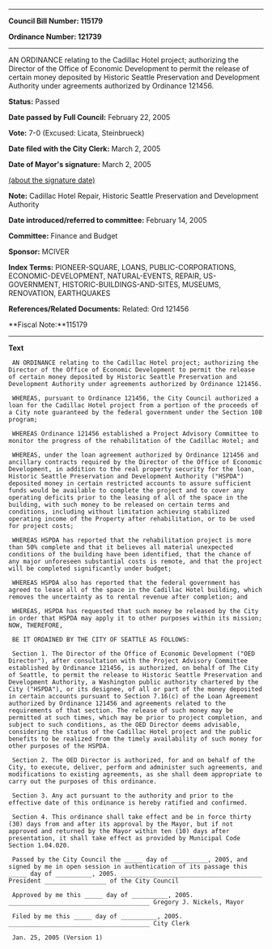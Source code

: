 

********

**Council Bill Number: 115179**
   
**Ordinance Number: 121739**
********

 AN ORDINANCE relating to the Cadillac Hotel project; authorizing the Director of the Office of Economic Development to permit the release of certain money deposited by Historic Seattle Preservation and Development Authority under agreements authorized by Ordinance 121456.

**Status:** Passed
   
**Date passed by Full Council:** February 22, 2005
   
**Vote:** 7-0 (Excused: Licata, Steinbrueck)
   
**Date filed with the City Clerk:** March 2, 2005
   
**Date of Mayor's signature:** March 2, 2005
   
[(about the signature date)](/~public/approvaldate.htm)
   
   
**Note:** Cadillac Hotel Repair, Historic Seattle Preservation and Development Authority

   
**Date introduced/referred to committee:** February 14, 2005
   
**Committee:** Finance and Budget
   
**Sponsor:** MCIVER
   
   
**Index Terms:** PIONEER-SQUARE, LOANS, PUBLIC-CORPORATIONS, ECONOMIC-DEVELOPMENT, NATURAL-EVENTS, REPAIR, US-GOVERNMENT, HISTORIC-BUILDINGS-AND-SITES, MUSEUMS, RENOVATION, EARTHQUAKES

**References/Related Documents:** Related: Ord 121456

**Fiscal Note:**115179

********

**Text**
   
```
 AN ORDINANCE relating to the Cadillac Hotel project; authorizing the Director of the Office of Economic Development to permit the release of certain money deposited by Historic Seattle Preservation and Development Authority under agreements authorized by Ordinance 121456.

 WHEREAS, pursuant to Ordinance 121456, the City Council authorized a loan for the Cadillac Hotel project from a portion of the proceeds of a City note guaranteed by the federal government under the Section 108 program;

 WHEREAS Ordinance 121456 established a Project Advisory Committee to monitor the progress of the rehabilitation of the Cadillac Hotel; and

 WHEREAS, under the loan agreement authorized by Ordinance 121456 and ancillary contracts required by the Director of the Office of Economic Development, in addition to the real property security for the loan, Historic Seattle Preservation and Development Authority ("HSPDA") deposited money in certain restricted accounts to assure sufficient funds would be available to complete the project and to cover any operating deficits prior to the leasing of all of the space in the building, with such money to be released on certain terms and conditions, including without limitation achieving stabilized operating income of the Property after rehabilitation, or to be used for project costs;

 WHEREAS HSPDA has reported that the rehabilitation project is more than 50% complete and that it believes all material unexpected conditions of the building have been identified, that the chance of any major unforeseen substantial costs is remote, and that the project will be completed significantly under budget;

 WHEREAS HSPDA also has reported that the federal government has agreed to lease all of the space in the Cadillac Hotel building, which removes the uncertainty as to rental revenue after completion; and

 WHEREAS, HSPDA has requested that such money be released by the City in order that HSPDA may apply it to other purposes within its mission; NOW, THEREFORE,

 BE IT ORDAINED BY THE CITY OF SEATTLE AS FOLLOWS:

 Section 1. The Director of the Office of Economic Development ("OED Director"), after consultation with the Project Advisory Committee established by Ordinance 121456, is authorized, on behalf of The City of Seattle, to permit the release to Historic Seattle Preservation and Development Authority, a Washington public authority chartered by the City ("HSPDA"), or its designee, of all or part of the money deposited in certain accounts pursuant to Section 7.16(c) of the Loan Agreement authorized by Ordinance 121456 and agreements related to the requirements of that section. The release of such money may be permitted at such times, which may be prior to project completion, and subject to such conditions, as the OED Director deems advisable, considering the status of the Cadillac Hotel project and the public benefits to be realized from the timely availability of such money for other purposes of the HSPDA.

 Section 2. The OED Director is authorized, for and on behalf of the City, to execute, deliver, perform and administer such agreements, and modifications to existing agreements, as she shall deem appropriate to carry out the purposes of this ordinance.

 Section 3. Any act pursuant to the authority and prior to the effective date of this ordinance is hereby ratified and confirmed.

 Section 4. This ordinance shall take effect and be in force thirty (30) days from and after its approval by the Mayor, but if not approved and returned by the Mayor within ten (10) days after presentation, it shall take effect as provided by Municipal Code Section 1.04.020.

 Passed by the City Council the _____ day of __________, 2005, and signed by me in open session in authentication of its passage this _____ day of __________, 2005. _______________________________________ President _________________ of the City Council

 Approved by me this _____ day of __________, 2005. _______________________________________ Gregory J. Nickels, Mayor

 Filed by me this _____ day of __________, 2005. _______________________________________ City Clerk

 Jan. 25, 2005 (Version 1)

```
